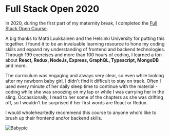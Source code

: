 # Full Stack Open 2020

In 2020, during the first part of my maternity break, I completed the [Full Stack Open Course](https://fullstackopen.com/en/about). 

A big thanks to  Matti Luukkainen and the Helsinki University for putting this together. I found it to be an invaluable learning resource to hone my coding skills and expand my understanding of frontend and backend technologies. Through 199 exercises and more than 100 hours of coding, I learned a ton about **React, Redux, NodeJs, Express, GraphQL, Typescript, MongoDB** and more. 

The curriculum was engaging and always very clear, so even while looking after my newborn baby girl, I didn't find it difficult to stay on track. Often I used every minute of her daily sleep time to continue with the material - coding while she was snoozing on my lap or while I was carrying her in the sling. Occassionally, I read to her some of the chapters as she was drifting off, so I wouldn't be surprised if her first words are React or Redux. 

I would wholeheartedly recommend this course to anyone who'd like to brush up their frontend and/or backend skills. 

![Babypic](https://i.imgur.com/6rmhgeL.jpg)


